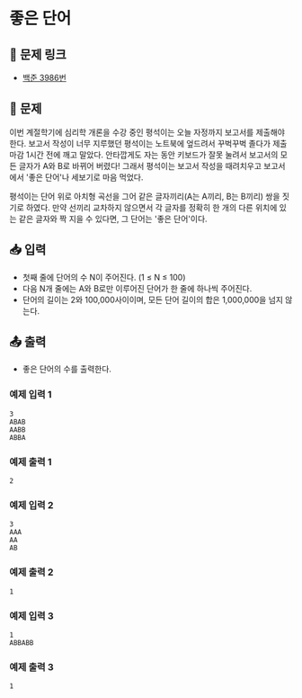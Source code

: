 # 좋은 단어

## 📌 문제 링크

- [백준 3986번](https://www.acmicpc.net/problem/3986)

## 📝 문제

이번 계절학기에 심리학 개론을 수강 중인 평석이는 오늘 자정까지 보고서를 제출해야 한다. 보고서 작성이 너무 지루했던 평석이는 노트북에 엎드려서 꾸벅꾸벅 졸다가 제출 마감 1시간 전에 깨고 말았다. 안타깝게도 자는 동안 키보드가 잘못 눌려서 보고서의 모든 글자가 A와 B로 바뀌어 버렸다! 그래서 평석이는 보고서 작성을 때려치우고 보고서에서 '좋은 단어'나 세보기로 마음 먹었다.

평석이는 단어 위로 아치형 곡선을 그어 같은 글자끼리(A는 A끼리, B는 B끼리) 쌍을 짓기로 하였다. 만약 선끼리 교차하지 않으면서 각 글자를 정확히 한 개의 다른 위치에 있는 같은 글자와 짝 지을 수 있다면, 그 단어는 '좋은 단어'이다.

## 📥 입력

- 첫째 줄에 단어의 수 N이 주어진다. (1 ≤ N ≤ 100)
- 다음 N개 줄에는 A와 B로만 이루어진 단어가 한 줄에 하나씩 주어진다.
- 단어의 길이는 2와 100,000사이이며, 모든 단어 길이의 합은 1,000,000을 넘지 않는다.

## 📤 출력

- 좋은 단어의 수를 출력한다.

### 예제 입력 1

```
3
ABAB
AABB
ABBA
```

### 예제 출력 1

```
2
```

### 예제 입력 2

```
3
AAA
AA
AB
```

### 예제 출력 2

```
1
```

### 예제 입력 3

```
1
ABBABB
```

### 예제 출력 3

```
1
```
